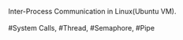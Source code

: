 Inter-Process Communication in Linux(Ubuntu VM).
<br><br>
#System Calls, #Thread, #Semaphore, #Pipe
